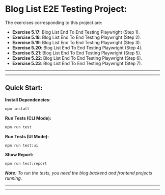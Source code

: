 # Blog List E2E Testing Project:

The exercises corresponding to this project are:

- **Exercise 5.17**: Blog List End To End Testing Playwright (Step 1).
- **Exercise 5.18**: Blog List End To End Testing Playwright (Step 2).
- **Exercise 5.19**: Blog List End To End Testing Playwright (Step 3).
- **Exercise 5.20**: Blog List End To End Testing Playwright (Step 4).
- **Exercise 5.21**: Blog List End To End Testing Playwright (Step 5).
- **Exercise 5.22**: Blog List End To End Testing Playwright (Step 6).
- **Exercise 5.23**: Blog List End To End Testing Playwright (Step 7).

---
---

## Quick Start:

**Install Dependencies:**

```bash
npm install
```

**Run Tests (CLI Mode):**

```bash
npm run test
```

**Run Tests (UI Mode):**

```bash
npm run test:ui
```

**Show Report:**

```bash
npm run test:report
```

***Note:** To run the tests, you need the blog backend and frontend projects running.*

---
---